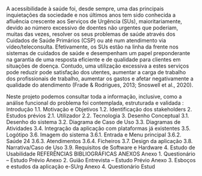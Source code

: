 A acessibilidade à saúde foi, desde sempre, uma das principais inquietações da sociedade e nos
últimos anos tem sido conhecida a afluência crescente aos Serviços de Urgência (SUs), maioritariamente,
devido ao número excessivo de doentes não urgentes que poderiam, muitas das vezes, resolver os seus
problemas de saúde através dos Cuidados de Saúde Primários (CSP) ou até num atendimento via
vídeo/teleconsulta.
Efetivamente, os SUs estão na linha da frente nos sistemas de cuidados de saúde e desempenham
um papel preponderante na garantia de uma resposta eficiente e de qualidade para clientes em situações de
doença. Contudo, uma utilização excessiva a estes serviços pode reduzir pode satisfação dos utentes,
aumentar a carga de trabalho dos profissionais de trabalho, aumentar os gastos e afetar negativamente a
qualidade do atendimento (Frade & Rodrigues, 2013; Snoswell et al., 2020).


Neste projeto podemos consultar toda a informação, inclusive, como a análise funcional do problema foi contemplada, estruturada e validada :
Introdução
1.1. Motivação e Objetivos
1.2. Identificação dos stakeholders
2. Estudos prévios
2.1. Utilizador
2.2. Tecnologia
3. Desenho Conceptual
3.1. Desenho do sistema
3.2. Diagrama de Caso de Uso
3.3. Diagramas de Atividades
3.4. Integração da aplicação com plataformas já existentes
3.5. Logótipo
3.6. Imagem do sistema
3.6.1. Entrada e Menu principal
3.6.2. Saúde 24
3.6.3. Atendimentos
3.6.4. Ficheiros
3.7. Design da aplicação
3.8. Narrativa/Caso de Uso
3.9. Requisitos de Software e Hardware
4. Estudo de Usabilidade
REFERÊNCIAS BIBLIOGRÁFICAS
ANEXOS
Anexo 1. Questionário – Estudo Prévio
Anexo 2. Guião Entrevista – Estudo Prévio
Anexo 3. Esboços e estudos da aplicação e-SUrg
Anexo 4. Questionário Estud
